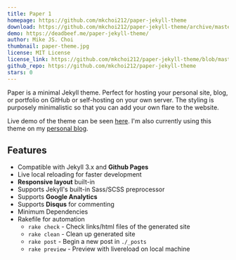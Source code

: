 ```yaml
---
title: Paper 1
homepage: https://github.com/mkchoi212/paper-jekyll-theme
download: https://github.com/mkchoi212/paper-jekyll-theme/archive/master.zip
demo: https://deadbeef.me/paper-jekyll-theme/
author: Mike JS. Choi
thumbnail: paper-theme.jpg
license: MIT License
license_link: https://github.com/mkchoi212/paper-jekyll-theme/blob/master/LICENSE
github_repo: https://github.com/mkchoi212/paper-jekyll-theme
stars: 0
---
```


Paper is a minimal Jekyll theme. Perfect for hosting your personal site, blog, or portfolio on GitHub or self-hosting on your own server. The styling is purposely minimalistic so that you can add your own flare to the website.

Live demo of the theme can be seen [here](https://deadbeef.me/paper-jekyll-theme/). I'm also currently using this theme on my [personal blog](https://www.deadbeef.me).

## Features
- Compatible with Jekyll 3.x and **Github Pages**
- Live local reloading for faster development
- **Responsive layout** built-in
- Supports Jekyll's built-in Sass/SCSS preprocessor
- Supports **Google Analytics**
- Supports **Disqus** for commenting
- Minimum Dependencies
- Rakefile for automation
    - `rake check`    - Check links/html files of the generated site
    - `rake clean`    - Clean up generated site
    - `rake post`     - Begin a new post in `./_posts`
    - `rake preview`  - Preview with livereload on local machine

